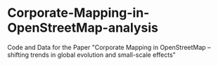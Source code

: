 # Corporate-Mapping-in-OpenStreetMap-analysis
Code and Data for the Paper "Corporate Mapping in OpenStreetMap – shifting trends in global evolution and small-scale effects"
